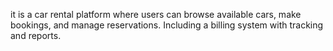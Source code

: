 it is a car rental platform where users can browse available cars,
make bookings, and manage reservations. Including a billing system with tracking
and reports.
